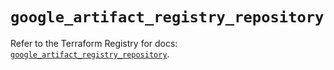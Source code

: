 # `google_artifact_registry_repository`

Refer to the Terraform Registry for docs: [`google_artifact_registry_repository`](https://registry.terraform.io/providers/hashicorp/google/5.25.0/docs/resources/artifact_registry_repository).
